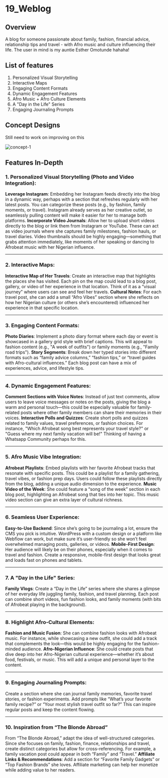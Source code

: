 # 19_Weblog

## Overview
A blog for someone passionate about family, fashion, financial advice, relationship tips and travel - with Afro music and culture influencing their life.
The user in mind is my auntie Esther Omotunde hahaha!

## List of features 
1. Personalized Visual Storytelling
2. Interactive Maps
3. Engaging Content Formats
4. Dynamic Engagement Features
5. Afro Music + Afro Culture Elements
6. A "Day in the Life" Series
7. Engaging Journaling Prompts


## Concept Designs
Still need to work on improving on this

![concept-1](https://github.com/magvtv/19_Weblog/assets/62017731/64d5192f-7add-4882-8d93-6558f3035cc3)

## Features In-Depth

### 1. Personalized Visual Storytelling (Photo and Video Integration):
**Leverage Instagram**:
Embedding her Instagram feeds directly into the blog in a dynamic way, perhaps with a section that refreshes regularly with her latest posts. You can categorize these posts (e.g., by fashion, family moments, or travel).
Instagram already serves as her creative outlet, so seamlessly pulling content will make it easier for her to manage both platforms.
**Incorporate Video Journals**:
Allow her to upload short videos directly to the blog or link them from Instagram or YouTube. These can act as video journals where she captures family milestones, fashion hauls, or travel diaries.
Video thumbnails should be highly engaging—something that grabs attention immediately, like moments of her speaking or dancing to Afrobeat music with her Nigerian influence.

---

### 2. Interactive Maps:
**Interactive Map of Her Travels**:
Create an interactive map that highlights the places she has visited. Each pin on the map could lead to a blog post, gallery, or video of her experience in that location. Think of it as a “visual journey” where users can see and feel her travels.
**Cultural Notes**:
For each travel post, she can add a small “Afro Vibes” section where she reflects on how her Nigerian culture (or others she’s encountered) influenced her experience in that specific location.

---

### 3. Engaging Content Formats:
**Photo Diaries**:
Implement a photo diary format where each day or event is showcased in a gallery grid style with brief captions. This will appeal to fashion content (e.g., "A week of outfits") or family moments (e.g., "Family road trips").
**Story Segments**: 
Break down her typed stories into different formats such as “family advice columns,” “fashion tips,” or “travel guides with Afro-cultural influences.” Each blog post can have a mix of experiences, advice, and lifestyle tips.

---
### 4. Dynamic Engagement Features:
**Comment Sections with Voice Notes**:
Instead of just text comments, allow users to leave voice messages or notes on the posts, giving the blog a warm and personal touch—this could be especially valuable for family-related posts where other family members can share their memories in their voices.
**Interactive Polls and Quizzes**:
Create short polls and quizzes related to family values, travel preferences, or fashion choices. For instance, "Which Afrobeat song best represents your travel style?" or "Guess where my next family vacation will be!"
Thinking of having a Whatsapp Community perhaps for this.

---

### 5. Afro Music Vibe Integration:
**Afrobeat Playlists**:
Embed playlists with her favorite Afrobeat tracks that resonate with specific posts. This could be a playlist for a family gathering, travel vibes, or fashion prep days. Users could follow these playlists directly from the blog, adding a unique audio dimension to the experience.
**Music Video of the Week**:
She could feature a “song of the week” section in each blog post, highlighting an Afrobeat song that ties into her topic. This music video section can give an extra layer of cultural richness.

---
### 6. Seamless User Experience:
**Easy-to-Use Backend**: 
Since she’s going to be journaling a lot, ensure the CMS you pick is intuitive. WordPress with a custom design or a platform like Webflow can work, but make sure it’s user-friendly so she won’t feel overwhelmed managing posts, galleries, or videos.
**Mobile-First Design**: 
Her audience will likely be on their phones, especially when it comes to travel and fashion. Create a responsive, mobile-first design that looks great and loads fast on phones and tablets.

---
### 7. A "Day in the Life" Series:
**Family Vlogs**: 
Create a “Day in the Life” series where she shares a glimpse of her everyday life juggling family, fashion, and travel planning. Each post can combine short videos, fun fashion looks, and family moments (with bits of Afrobeat playing in the background).

---
### 8. Highlight Afro-Cultural Elements:
**Fashion and Music Fusion**: 
She can combine fashion looks with Afrobeat music. For instance, while showcasing a new outfit, she could add a track that complements the look—this would be highly engaging for the fashion-minded audience.
**Afro-Nigerian Influence**: 
She could create posts that dive deep into her Afro-Nigerian cultural experience—whether it’s about food, festivals, or music. This will add a unique and personal layer to the content.


--- 
### 9. Engaging Journaling Prompts:
Create a section where she can journal family memories, favorite travel stories, or fashion experiments. Add prompts like “What’s your favorite family recipe?” or “Your most stylish travel outfit so far?” This can inspire regular posts and keep the content flowing.

---
### 10. Inspiration from “The Blonde Abroad”
From “The Blonde Abroad,” adapt the idea of well-structured categories. Since she focuses on family, fashion, finance, relationships and travel, create distinct categories but allow for cross-referencing. For example, a family vacation post could appear in both “Family” and “Travel.”
**Affiliate Links & Recommendations**: Add a section for “Favorite Family Gadgets” or “Top Fashion Brands” she loves. Affiliate marketing can help her monetize while adding value to her readers.

